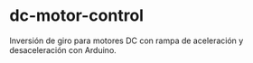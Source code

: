 # dc-motor-control
Inversión de giro para motores DC con rampa de aceleración y desaceleración con Arduino.
